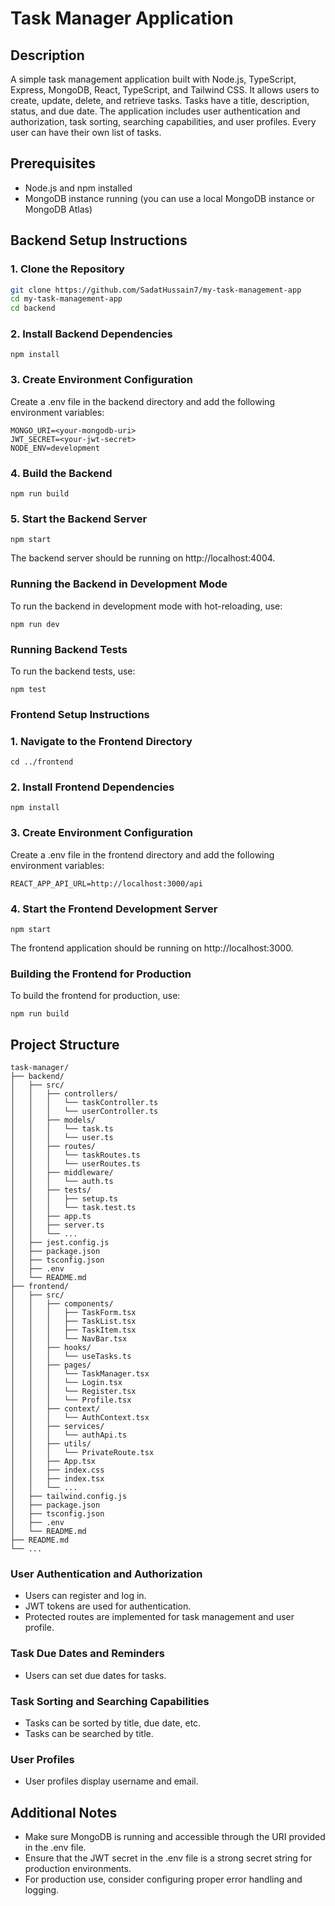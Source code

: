 # Task Manager Application

## Description

A simple task management application built with Node.js, TypeScript, Express, MongoDB, React, TypeScript, and Tailwind CSS. It allows users to create, update, delete, and retrieve tasks. Tasks have a title, description, status, and due date. The application includes user authentication and authorization, task sorting, searching capabilities, and user profiles. Every user can have their own list of tasks.

## Prerequisites

- Node.js and npm installed
- MongoDB instance running (you can use a local MongoDB instance or MongoDB Atlas)

## Backend Setup Instructions

### 1. Clone the Repository

```bash
git clone https://github.com/SadatHussain7/my-task-management-app
cd my-task-management-app
cd backend
```

### 2. Install Backend Dependencies

```cd backend
npm install
```

### 3. Create Environment Configuration

Create a .env file in the backend directory and add the following environment variables:

```PORT=4004
MONGO_URI=<your-mongodb-uri>
JWT_SECRET=<your-jwt-secret>
NODE_ENV=development
```

### 4. Build the Backend

```
npm run build
```

### 5. Start the Backend Server

```
npm start
```

The backend server should be running on http://localhost:4004.

### Running the Backend in Development Mode

To run the backend in development mode with hot-reloading, use:

```
npm run dev
```

### Running Backend Tests

To run the backend tests, use:

```
npm test
```

### Frontend Setup Instructions

### 1. Navigate to the Frontend Directory

```
cd ../frontend
```

### 2. Install Frontend Dependencies

```
npm install
```

### 3. Create Environment Configuration

Create a .env file in the frontend directory and add the following environment variables:

```
REACT_APP_API_URL=http://localhost:3000/api
```

### 4. Start the Frontend Development Server

```
npm start
```

The frontend application should be running on http://localhost:3000.

### Building the Frontend for Production

To build the frontend for production, use:

```
npm run build
```

## Project Structure

```
task-manager/
├── backend/
│   ├── src/
│   │   ├── controllers/
│   │   │   └── taskController.ts
│   │   │   └── userController.ts
│   │   ├── models/
│   │   │   └── task.ts
│   │   │   └── user.ts
│   │   ├── routes/
│   │   │   └── taskRoutes.ts
│   │   │   └── userRoutes.ts
│   │   ├── middleware/
│   │   │   └── auth.ts
│   │   ├── tests/
│   │   │   ├── setup.ts
│   │   │   └── task.test.ts
│   │   ├── app.ts
│   │   ├── server.ts
│   │   └── ...
│   ├── jest.config.js
│   ├── package.json
│   ├── tsconfig.json
│   ├── .env
│   └── README.md
├── frontend/
│   ├── src/
│   │   ├── components/
│   │   │   ├── TaskForm.tsx
│   │   │   ├── TaskList.tsx
│   │   │   ├── TaskItem.tsx
│   │   │   └── NavBar.tsx
│   │   ├── hooks/
│   │   │   └── useTasks.ts
│   │   ├── pages/
│   │   │   └── TaskManager.tsx
│   │   │   └── Login.tsx
│   │   │   └── Register.tsx
│   │   │   └── Profile.tsx
│   │   ├── context/
│   │   │   └── AuthContext.tsx
│   │   ├── services/
│   │   │   └── authApi.ts
│   │   ├── utils/
│   │   │   └── PrivateRoute.tsx
│   │   ├── App.tsx
│   │   ├── index.css
│   │   ├── index.tsx
│   │   └── ...
│   ├── tailwind.config.js
│   ├── package.json
│   ├── tsconfig.json
│   ├── .env
│   └── README.md
├── README.md
└── ...
```

### User Authentication and Authorization

- Users can register and log in.
- JWT tokens are used for authentication.
- Protected routes are implemented for task management and user profile.

### Task Due Dates and Reminders

- Users can set due dates for tasks.

### Task Sorting and Searching Capabilities

- Tasks can be sorted by title, due date, etc.
- Tasks can be searched by title.

### User Profiles

- User profiles display username and email.

## Additional Notes

- Make sure MongoDB is running and accessible through the URI provided in the .env file.
- Ensure that the JWT secret in the .env file is a strong secret string for production environments.
- For production use, consider configuring proper error handling and logging.
